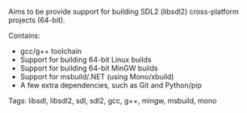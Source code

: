 Aims to be provide support for building SDL2 (libsdl2) cross-platform projects (64-bit).

Contains:

* gcc/g++ toolchain
* Support for building 64-bit Linux builds
* Support for building 64-bit MinGW builds
* Support for msbuild/.NET (using Mono/xbuild)
* A few extra dependencies, such as Git and Python/pip

Tags: libsdl, libsdl2, sdl, sdl2, gcc, g++, mingw, msbuild, mono

